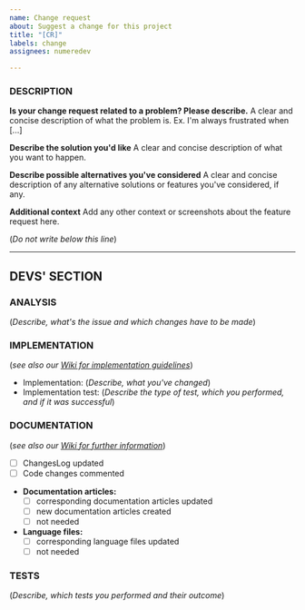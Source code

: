 ```yaml
---
name: Change request
about: Suggest a change for this project
title: "[CR]"
labels: change
assignees: numeredev

---
```


### DESCRIPTION
**Is your change request related to a problem? Please describe.**
A clear and concise description of what the problem is. Ex. I'm always frustrated when [...]

**Describe the solution you'd like**
A clear and concise description of what you want to happen.

**Describe possible alternatives you've considered**
A clear and concise description of any alternative solutions or features you've considered, if any.

**Additional context**
Add any other context or screenshots about the feature request here.

(*Do not write below this line*)

-----------------------------------------------------
## DEVS' SECTION
### ANALYSIS
(*Describe, what's the issue and which changes have to be made*)

### IMPLEMENTATION
(*see also our [Wiki for implementation guidelines](https://github.com/numeredev/NumeRe/wiki/HowTo:-Contribute-Code)*)
* Implementation: (*Describe, what you've changed*) 
* Implementation test: (*Describe the type of test, which you performed, and if it was successful*)

### DOCUMENTATION
(*see also our [Wiki for further information](https://github.com/numeredev/NumeRe/wiki/HowTo:-Create-Language-Strings)*)
* [ ] ChangesLog updated
* [ ] Code changes commented
* **Documentation articles:**
    * [ ] corresponding documentation articles updated
    * [ ] new documentation articles created
    * [ ] not needed
* **Language files:**
    * [ ] corresponding language files updated
    * [ ] not needed

### TESTS
(*Describe, which tests you performed and their outcome*)
